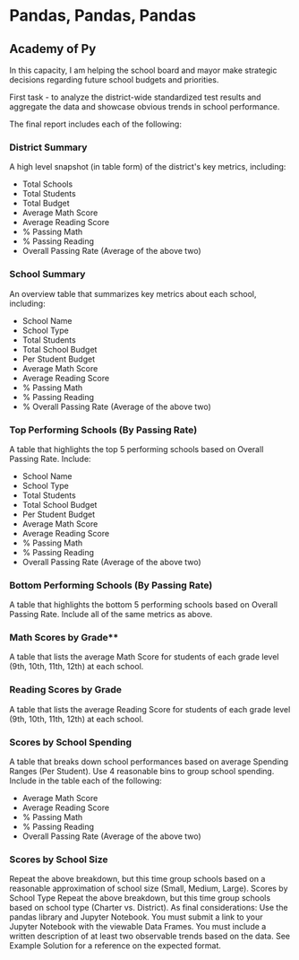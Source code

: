 # Pandas, Pandas, Pandas

## Academy of Py
In this capacity, I am helping the school board and mayor make strategic decisions regarding future school budgets and priorities.

First task - to analyze the district-wide standardized test results and aggregate the data and showcase obvious trends in school performance.

The final report includes each of the following:

### District Summary
A high level snapshot (in table form) of the district's key metrics, including: 
  * Total Schools
  * Total Students
  * Total Budget
  * Average Math Score
  * Average Reading Score
  * % Passing Math
  * % Passing Reading
  * Overall Passing Rate (Average of the above two)
  
### School Summary
An overview table that summarizes key metrics about each school, including: 
  * School Name
  * School Type
  * Total Students
  * Total School Budget
  * Per Student Budget
  * Average Math Score
  * Average Reading Score
  * % Passing Math
  * % Passing Reading
  * % Overall Passing Rate (Average of the above two)

### Top Performing Schools (By Passing Rate)
A table that highlights the top 5 performing schools based on Overall Passing Rate. Include: 
* School Name
* School Type
* Total Students
* Total School Budget
* Per Student Budget
* Average Math Score
* Average Reading Score
* % Passing Math
* % Passing Reading
* Overall Passing Rate (Average of the above two)

### Bottom Performing Schools (By Passing Rate)
A table that highlights the bottom 5 performing schools based on Overall Passing Rate. Include all of the same metrics as above.

### Math Scores by Grade**
A table that lists the average Math Score for students of each grade level (9th, 10th, 11th, 12th) at each school.

### Reading Scores by Grade
A table that lists the average Reading Score for students of each grade level (9th, 10th, 11th, 12th) at each school.

### Scores by School Spending
A table that breaks down school performances based on average Spending Ranges (Per Student). Use 4 reasonable bins to group school spending. Include in the table each of the following: 
* Average Math Score
* Average Reading Score
* % Passing Math
* % Passing Reading
* Overall Passing Rate (Average of the above two)

### Scores by School Size
Repeat the above breakdown, but this time group schools based on a reasonable approximation of school size (Small, Medium, Large).
Scores by School Type
Repeat the above breakdown, but this time group schools based on school type (Charter vs. District).
As final considerations:
Use the pandas library and Jupyter Notebook.
You must submit a link to your Jupyter Notebook with the viewable Data Frames.
You must include a written description of at least two observable trends based on the data.
See Example Solution for a reference on the expected format.

